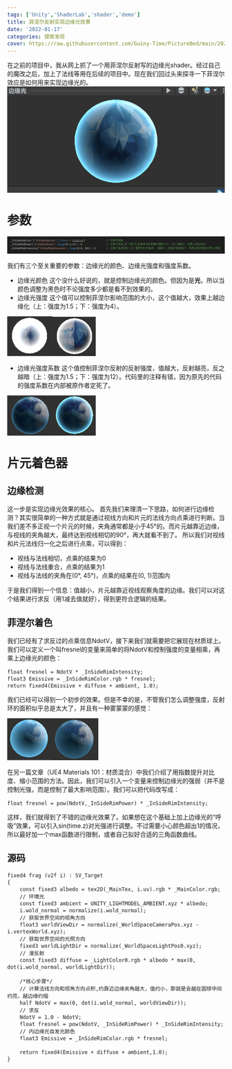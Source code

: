 ```yaml
---
tags: ['Unity','ShaderLab','shader','demo']
title: 菲涅尔反射实现边缘光效果
date: '2022-01-17'
categories: 探索发现
cover: https://raw.githubusercontent.com/Guiny-Time/PictureBed/main/20220117144049.png
---
```


在之前的项目中，我从网上抓了一个用菲涅尔反射写的边缘光shader。经过自己的魔改之后，加上了法线等用在后续的项目中。现在我们回过头来探寻一下菲涅尔效应是如何用来实现边缘光的。
<img src="https://raw.githubusercontent.com/Guiny-Time/PictureBed/main/%E8%8F%B2%E6%B6%85%E5%B0%94.gif"/>

# 参数
<img src="https://raw.githubusercontent.com/Guiny-Time/PictureBed/main/20220117132932.png"/>

我们有三个至关重要的参数：边缘光的颜色、边缘光强度和强度系数。
- 边缘光颜色
这个没什么好说的，就是控制边缘光的颜色。但因为是**光**，所以当颜色调整为黑色时不论强度多少都是看不到效果的。
- 边缘光强度
这个值可以控制菲涅尔影响范围的大小，这个值越大，效果上越边缘化（上：强度为1.5；下：强度为4）。

<img src="https://raw.githubusercontent.com/Guiny-Time/PictureBed/main/20220117133226.png" width=105/><img src="https://raw.githubusercontent.com/Guiny-Time/PictureBed/main/20220117133245.png" width=100/>
- 边缘光强度系数
这个值控制菲涅尔反射的反射强度，值越大，反射越亮，反之越暗（上：强度为1.5；下：强度为12）。代码里的注释有错，因为原先的代码的强度系数在内部被原作者定死了。

<img src="https://raw.githubusercontent.com/Guiny-Time/PictureBed/main/20220117134332.png" width=105/><img src="https://raw.githubusercontent.com/Guiny-Time/PictureBed/main/20220117134445.png" width=100/>

# 片元着色器
## 边缘检测
这一步是实现边缘光效果的核心。
首先我们来理清一下思路，如何进行边缘检测？其实很简单的一种方式就是通过视线方向和片元的法线方向点乘进行判断。当我们差不多正视一个片元的时候，夹角通常都是小于45°的。而片元越靠近边缘，与视线的夹角越大，最终达到视线相切的90°，再大就看不到了。
所以我们对视线和片元法线归一化之后进行点乘，可以得到：
- 视线与法线相切，点乘的结果为0
- 视线与法线重合，点乘的结果为1
- 视线与法线的夹角在(0°, 45°)，点乘的结果在(0, 1)范围内

于是我们得到一个信息：值越小，片元越靠近视线观察角度的边缘。我们可以对这个结果进行求反（用1减去值就好），得到更符合逻辑的结果。

## 菲涅尔着色
我们已经有了求反过的点乘信息NdotV，接下来我们就需要把它展现在材质球上。我们可以定义一个叫fresnel的变量来简单的将NdotV和控制强度的变量相乘，再乘上边缘光的颜色：
```ShaderLab
float fresnel = NdotV * _InSideRimIntensity;
float3 Emissive = _InSideRimColor.rgb * fresnel; 
return fixed4(Emissive + diffuse + ambient, 1.0);
```
我们已经可以得到一个初步的效果。但是不幸的是，不管我们怎么调整强度，反射环的面积似乎总是太大了，并且有一种雾蒙蒙的感觉：

<img src="https://raw.githubusercontent.com/Guiny-Time/PictureBed/main/20220117141104.png" width=100/><img src="https://raw.githubusercontent.com/Guiny-Time/PictureBed/main/20220117141253.png" width=111/>

在另一篇文章（UE4 Materials 101：材质混合）中我们介绍了用指数提升对比度、缩小范围的方法。因此，我们可以引入一个变量来控制边缘光的强弱（并不是控制光强，而是控制了最大影响范围）。我们可以把代码改写成：
```ShaderLab
float fresnel = pow(NdotV,_InSideRimPower) * _InSideRimIntensity;
```
这样，我们就得到了不错的边缘光效果了。如果想在这个基础上加上边缘光的“呼吸”效果，可以引入sin(time.z)对光强进行调整。不过需要小心颜色超出1的情况，所以最好加一个max函数进行限制，或者自己拟好合适的三角函数曲线。

## 源码
```ShaderLab
fixed4 frag (v2f i) : SV_Target
{
    const fixed3 albedo = tex2D(_MainTex, i.uv).rgb * _MainColor.rgb;
    // 环境光
    const fixed3 ambient = UNITY_LIGHTMODEL_AMBIENT.xyz * albedo;
    i.wold_normal = normalize(i.wold_normal);
    // 获取世界空间的视角方向
    float3 worldViewDir = normalize(_WorldSpaceCameraPos.xyz - i.vertexWorld.xyz);
    // 获取世界空间的光照方向
    fixed3 worldLightDir = normalize(_WorldSpaceLightPos0.xyz); 
    // 漫反射
    const fixed3 diffuse = _LightColor0.rgb * albedo * max(0, dot(i.wold_normal, worldLightDir)); 

    /*核心步骤*/
    // 计算法线方向和视角方向点积,约靠近边缘夹角越大，值约小，那就是会越在圆球中间约亮，越边缘约暗
    half NdotV = max(0, dot(i.wold_normal, worldViewDir));
    // 求反
    NdotV = 1.0 - NdotV;
    float fresnel = pow(NdotV, _InSideRimPower) * _InSideRimIntensity;
    // 内边缘光自发光颜色
    float3 Emissive = _InSideRimColor.rgb * fresnel;

    return fixed4(Emissive + diffuse + ambient,1.0);
}
```
